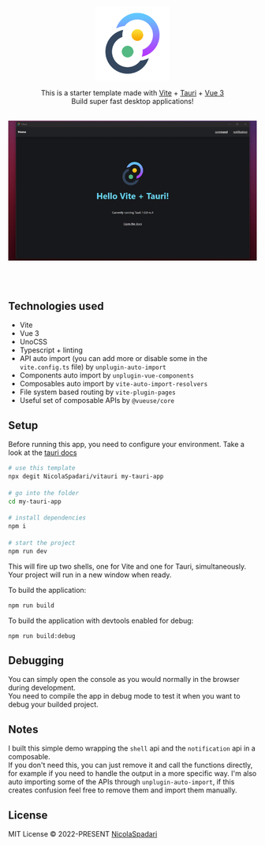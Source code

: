 <p align="center">
    <img width="150" src="./public/logo.png" alt="logo">
</p>

<p align="center">
This is a starter template made with <a href="https://vitejs.dev">Vite</a> + <a href="https://tauri.studio">Tauri</a> + <a href="https://vuejs.org">Vue 3</a>
<br>
Build super fast desktop applications!
</p>

<br>

<div align="center">
<img src="./demo.gif">
</div>

<br><br>

## Technologies used

- Vite
- Vue 3
- UnoCSS
- Typescript + linting
- API auto import (you can add more or disable some in the `vite.config.ts` file) by `unplugin-auto-import`
- Components auto import by `unplugin-vue-components`
- Composables auto import by `vite-auto-import-resolvers`
- File system based routing by `vite-plugin-pages`
- Useful set of composable APIs by `@vueuse/core`

## Setup

  Before running this app, you need to configure your environment. Take a look at the [tauri docs](https://tauri.studio/docs/getting-started/prerequisites/)

  ```bash
  # use this template
  npx degit NicolaSpadari/vitauri my-tauri-app

  # go into the folder
  cd my-tauri-app

  # install dependencies
  npm i

  # start the project
  npm run dev
  ```

  This will fire up two shells, one for Vite and one for Tauri, simultaneously. Your project will run in a new window when ready.

  To build the application:

  ```bash
  npm run build
  ```

  To build the application with devtools enabled for debug:

  ```bash
  npm run build:debug
  ```

## Debugging
You can simply open the console as you would normally in the browser during development.
<br>
You need to compile the app in debug mode to test it when you want to debug your builded project.

## Notes

I built this simple demo wrapping the `shell` api and the `notification` api in a composable.
<br>
If you don't need this, you can just remove it and call the functions directly, for example if you need to handle the output in a more specific way.
I'm also auto importing some of the APIs through `unplugin-auto-import`, if this creates confusion feel free to remove them and import them manually.

## License

MIT License © 2022-PRESENT [NicolaSpadari](https://github.com/NicolaSpadari)
